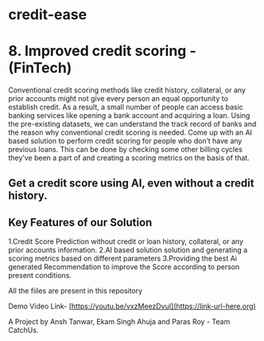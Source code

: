 # credit-ease

# 8. Improved credit scoring - (FinTech)  
Conventional credit scoring methods like credit history, collateral, or any prior accounts might not give every person an equal opportunity to establish credit. As a result, a small number of people can access basic banking services like opening a bank account and acquiring a loan. Using the pre-existing datasets, we can understand the track record of banks and the reason why conventional credit scoring is needed. Come up with an AI based solution to perform credit scoring for people who don’t have any previous loans. This can be done by checking some other billing cycles they’ve been a part of and creating a scoring metrics on the basis of that.

## Get a credit score using AI, even without a credit history.  
## Key Features of our Solution ## 
1.Credit Score Prediction without credit or loan history, collateral, or any prior accounts information.
2.AI based solution solution and generating a scoring metrics based on different parameters
3.Providing the best Ai generated Recommendation to improve the Score according to person present conditions.



All the fiiles are present in this repository 

Demo Video Link- [https://youtu.be/vxzMeezDvuI](https://link-url-here.org)



A Project by Ansh Tanwar, Ekam Singh Ahuja and Paras Roy - Team CatchUs.
